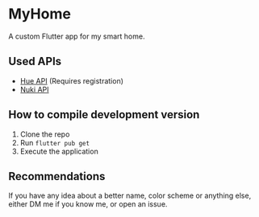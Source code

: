 # MyHome

A custom Flutter app for my smart home.

## Used APIs

- [Hue API](https://developers.meethue.com/develop/hue-api/) (Requires registration)
- [Nuki API](https://developer.nuki.io/page/nuki-web-api-1-3-0/3)

## How to compile development version

1. Clone the repo
2. Run `flutter pub get`
3. Execute the application

## Recommendations
If you have any idea about a better name, color scheme or anything else, either DM me if you know me, or open an issue.